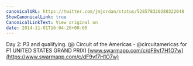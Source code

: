 ```yaml
---
canonicalURL: https://twitter.com/jmjordan/status/528578320280322048
ShowCanonicalLink: true
CanonicalLinkText: View original on
date: 2014-11-01T16:04:26+00:00
---
```

Day 2: P3 and qualifying. (@ Circuit of the Americas - @circuitamericas for F1 UNITED STATES GRAND PRIX) [www.swarmapp.com/c/dF9vf7H1O7w](https://www.swarmapp.com/c/dF9vf7H1O7w)